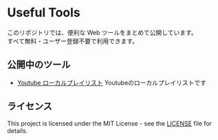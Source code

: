 # Useful Tools

このリポジトリでは、便利な Web ツールをまとめて公開しています。  
すべて無料・ユーザー登録不要で利用できます。

## 公開中のツール
- [Youtube ローカルプレイリスト](https://ysas4331.github.io/Useful/Youtube/Local/)
  Youtubeのローカルプレイリストです

## ライセンス
This project is licensed under the MIT License - see the [LICENSE](./LICENSE) file for details.
